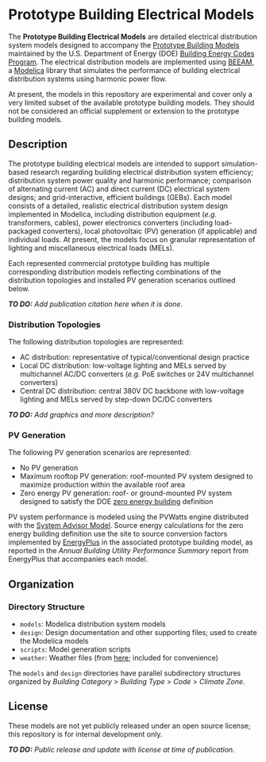 Prototype Building Electrical Models
====================================

The **Prototype Building Electrical Models** are detailed electrical distribution system models designed to accompany the [Prototype Building Models] maintained by the U.S. Department of Energy (DOE) [Building Energy Codes Program]. The electrical distribution models are implemented using [BEEAM], a [Modelica] library that simulates the performance of building electrical distribution systems using harmonic power flow.

At present, the models in this repository are experimental and cover only a very limited subset of the available prototype building models. They should not be considered an official supplement or extension to the prototype building models.

[Building Energy Codes Program]: https://www.energycodes.gov/ "Building Energy Codes Program"
[Prototype Building Models]: https://www.energycodes.gov/prototype-building-models "Prototype Building Models"
[BEEAM]: https://github.com/NREL/BEEAM/ "Building Electrical Efficiency Analysis Model"
[Modelica]: https://www.modelica.org/ "Modelica"

Description
-----------

The prototype building electrical models are intended to support simulation-based research regarding building electrical distribution system efficiency; distribution system power quality and harmonic performance; comparison of alternating current (AC) and direct current (DC) electrical system designs; and grid-interactive, efficient buildings (GEBs). Each model consists of a detailed, realistic electrical distribution system design implemented in Modelica, including distribution equipment (*e.g.* transformers, cables), power electronics converters (including load-packaged converters), local photovoltaic (PV) generation (if applicable) and individual loads. At present, the models focus on granular representation of lighting and miscellaneous electrical loads (MELs).

Each represented commercial prototype building has multiple corresponding distribution models reflecting combinations of the distribution topologies and installed PV generation scenarios outlined below.

***TO DO:** Add publication citation here when it is done.*

### Distribution Topologies ###

The following distribution topologies are represented:

- AC distribution: representative of typical/conventional design practice
- Local DC distribution: low-voltage lighting and MELs served by multichannel AC/DC converters (*e.g.* PoE switches or 24V multichannel converters)
- Central DC distribution: central 380V DC backbone with low-voltage lighting and MELs served by step-down DC/DC converters

***TO DO:** Add graphics and more description?*

### PV Generation ###

The following PV generation scenarios are represented:

- No PV generation
- Maximum rooftop PV generation: roof-mounted PV system designed to maximize production within the available roof area
- Zero energy PV generation: roof- or ground-mounted PV system designed to satisfy the DOE [zero energy building] definition

PV system performance is modeled using the PVWatts engine distributed with the [System Advisor Model]. Source energy calculations for the zero energy building definition use the site to source conversion factors implemented by [EnergyPlus] in the associated prototype building model, as reported in the *Annual Building Utility Performance Summary* report from EnergyPlus that accompanies each model.

[zero energy building]: https://www.energy.gov/eere/buildings/downloads/common-definition-zero-energy-buildings "A Common Definition for Zero Energy Buildings "
[System Advisor Model]: https://sam.nrel.gov/ "System Advisor Model"
[EnergyPlus]: https://energyplus.net/ "EnergyPlus"

Organization
------------

### Directory Structure ###

- `models`: Modelica distribution system models
- `design`: Design documentation and other supporting files; used to create the Modelica models
- `scripts`: Model generation scripts
- `weather`: Weather files (from [here](https://www.energycodes.gov/prototype-building-models); included for convenience)

The `models` and `design` directories have parallel subdirectory structures organized by *Building Category* > *Building Type* > *Code* > *Climate Zone*.

License
-------

These models are not yet publicly released under an open source license; this repository is for internal development only.

***TO DO:** Public release and update with license at time of publication.*
